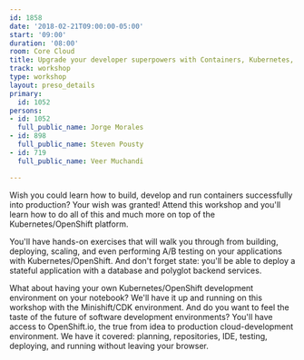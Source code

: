 ```yaml
---
id: 1858
date: '2018-02-21T09:00:00-05:00'
start: '09:00'
duration: '08:00'
room: Core Cloud
title: Upgrade your developer superpowers with Containers, Kubernetes, and OpenShift
track: workshop
type: workshop
layout: preso_details
primary:
  id: 1052
persons:
- id: 1052
  full_public_name: Jorge Morales
- id: 898
  full_public_name: Steven Pousty
- id: 719
  full_public_name: Veer Muchandi

---
```

Wish you could learn how to build, develop and run containers successfully into production? Your wish was granted! Attend this workshop and you'll learn how to do all of this and much more on top of the Kubernetes/OpenShift platform.

You'll have hands-on exercises that will walk you through from building, deploying, scaling, and even performing A/B testing on your applications with Kubernetes/OpenShift. And don't forget state: you'll be able to deploy a stateful application with a database and polyglot backend services.

What about having your own Kubernetes/OpenShift development environment on your notebook? We'll have it up and running on this workshop with the Minishift/CDK environment. And do you want to feel the taste of the future of software development environments? You'll have access to OpenShift.io, the true from idea to production cloud-development environment. We have it covered: planning, repositories, IDE, testing, deploying, and running without leaving your browser.